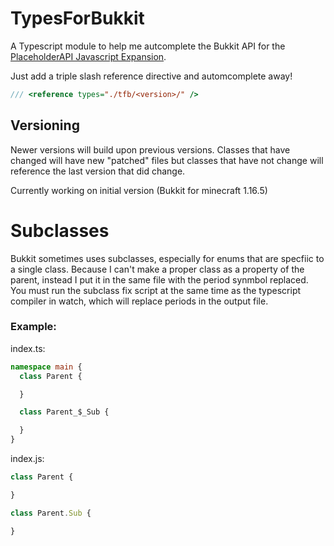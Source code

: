 # TypesForBukkit
A Typescript module to help me autcomplete the Bukkit API for the [PlaceholderAPI Javascript Expansion](https://github.com/PlaceholderAPI/Javascript-Expansion). 

Just add a triple slash reference directive and automcomplete away!
```typescript
/// <reference types="./tfb/<version>/" />
```

## Versioning
Newer versions will build upon previous versions. Classes that have changed will have new "patched" files but classes that have not change will reference the last version that did change.

Currently working on initial version (Bukkit for minecraft 1.16.5)

# Subclasses
Bukkit sometimes uses subclasses, especially for enums that are specfiic to a single class. Because I can't make a proper class as a property of the parent, instead I put it in the same file with the period synmbol replaced. You must run the subclass fix script at the same time as the typescript compiler in watch, which will replace periods in the output file.

### Example:

index.ts:

```typescript
namespace main {
  class Parent {

  }

  class Parent_$_Sub {

  }
}
```
index.js:
```javascript
class Parent {

}

class Parent.Sub {

}
```

